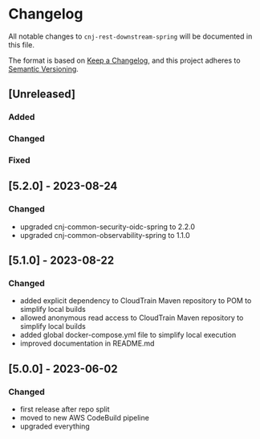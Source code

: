 # Changelog
All notable changes to `cnj-rest-downstream-spring` will be documented in this file.

The format is based on [Keep a Changelog](https://keepachangelog.com/en/1.0.0/),
and this project adheres to [Semantic Versioning](https://semver.org/spec/v2.0.0.html).

## [Unreleased]
### Added
### Changed
### Fixed

## [5.2.0] - 2023-08-24
### Changed
- upgraded cnj-common-security-oidc-spring to 2.2.0
- upgraded cnj-common-observability-spring to 1.1.0

## [5.1.0] - 2023-08-22
### Changed
- added explicit dependency to CloudTrain Maven repository to POM to simplify local builds
- allowed anonymous read access to CloudTrain Maven repository to simplify local builds
- added global docker-compose.yml file to simplify local execution
- improved documentation in README.md

## [5.0.0] - 2023-06-02
### Changed
- first release after repo split
- moved to new AWS CodeBuild pipeline
- upgraded everything
